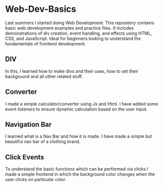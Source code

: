 # Web-Dev-Basics
Last summers I started doing Web Development. This repository contains basic web development examples and practice files. It includes demonstrations of div creation, event handling, and effects using HTML, CSS, and JavaScript. Ideal for beginners looking to understand the fundamentals of frontend development.

## DIV
In this, I learned how to make divs and their uses, how to set their background and all other related stuff.

## Converter
I made a simple calculator/converter using Js and Html. I have added some event listeners to ensure dynamic calculation based on the user input.

## Navigation Bar
I learned what is a Nav Bar and how it is made. I have made a simple but beautiful nav bar of a clothing brand.

## Click Events
To understand the basic functions which can be performed via clicks I made a simple frontend in which the background color changes when the user clicks on particular color. 

